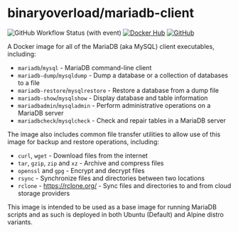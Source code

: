# binaryoverload/mariadb-client

![GitHub Workflow Status (with event)](https://img.shields.io/github/actions/workflow/status/binaryoverload/docker-backup-clients/docker-mariadb.yml) [![Docker Hub](https://img.shields.io/badge/Docker%20Hub-gray?logo=docker)](https://hub.docker.com/r/binaryoverload/mariadb-client) [![GitHub](https://img.shields.io/badge/GitHub-black?logo=github&logoColor=white)](https://github.com/binaryoverload/docker-backup-clients/)

A Docker image for all of the MariaDB (aka MySQL) client executables, including:

- `mariadb`/`mysql` - MariaDB command-line client
- `mariadb-dump`/`mysqldump` - Dump a database or a collection of databases to a file
- `mariadb-restore`/`mysqlrestore` - Restore a database from a dump file
- `mariadb-show`/`mysqlshow` - Display database and table information
- `mariadbadmin`/`mysqladmin` - Perform administrative operations on a MariaDB server
- `mariadbcheck`/`mysqlcheck` - Check and repair tables in a MariaDB server

The image also includes common file transfer utilities to allow use of this image for backup and restore operations, including:

- `curl`, `wget` - Download files from the internet
- `tar`, `gzip`, `zip` and `xz` - Archive and compress files
- `openssl` and `gpg` - Encrypt and decrypt files
- `rsync` - Synchronize files and directories between two locations
- `rclone` - https://rclone.org/ - Sync files and directories to and from cloud storage providers

This image is intended to be used as a base image for running MariaDB scripts and as such is deployed in both Ubuntu (Default) and Alpine distro variants.
